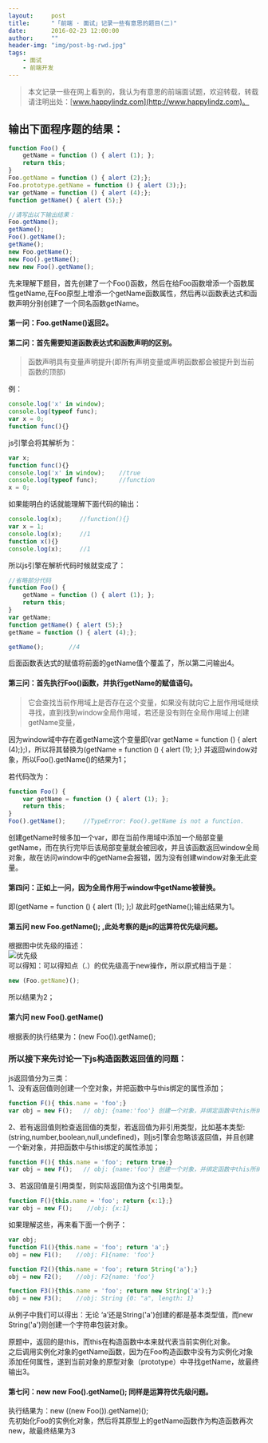 ```yaml
---
layout:     post
title:      "「前端 · 面试」记录一些有意思的题目(二)"
date:       2016-02-23 12:00:00
author:     ""
header-img: "img/post-bg-rwd.jpg"
tags:
    - 面试
    - 前端开发
---
```


> 本文记录一些在网上看到的，我认为有意思的前端面试题，欢迎转载，转载请注明出处：[www.happylindz.com](http://www.happylindz.com)。


## 输出下面程序题的结果：

```javascript
function Foo() {
    getName = function () { alert (1); };
    return this;
}
Foo.getName = function () { alert (2);};
Foo.prototype.getName = function () { alert (3);};
var getName = function () { alert (4);};
function getName() { alert (5);}

//请写出以下输出结果：
Foo.getName();
getName();
Foo().getName();
getName();
new Foo.getName();
new Foo().getName();
new new Foo().getName();
```

先来理解下题目，首先创建了一个Foo()函数，然后在给Foo函数增添一个函数属性getName,在Foo原型上增添一个getName函数属性，然后再以函数表达式和函数声明分别创建了一个同名函数getName。  

#### 第一问：Foo.getName()返回2。  

#### 第二问：首先需要知道函数表达式和函数声明的区别。

> 函数声明具有变量声明提升(即所有声明变量或声明函数都会被提升到当前函数的顶部)

例：

```javascript	
console.log('x' in window);
console.log(typeof func);
var x = 0;
function func(){}
```
js引擎会将其解析为：

```javascript
var x;
function func(){}
console.log('x' in window);    //true
console.log(typeof func);      //function
x = 0;
```
如果能明白的话就能理解下面代码的输出： 

```javascript
console.log(x);     //function(){}
var x = 1;          
console.log(x);     //1
function x(){}
console.log(x);     //1
```
所以js引擎在解析代码时候就变成了：

```javascript
//省略部分代码
function Foo() {
    getName = function () { alert (1); };
    return this;
}
var getName;
function getName() { alert (5);}
getName = function () { alert (4);};

getName();       //4
```
后面函数表达式的赋值将前面的getName值个覆盖了，所以第二问输出4。

#### 第三问：首先执行Foo()函数，并执行getName的赋值语句。
> 它会查找当前作用域上是否存在这个变量，如果没有就向它上层作用域继续寻找，直到找到window全局作用域，若还是没有则在全局作用域上创建getName变量，  

因为window域中存在着getName这个变量即(var getName = function () { alert (4);};)，所以将其替换为(getName = function () { alert (1); };)
并返回window对象，所以Foo().getName()的结果为1；

若代码改为：

```javascript
function Foo() {
    var getName = function () { alert (1); };
    return this;
}
Foo().getName();     //TypeError: Foo().getName is not a function. 
```
创建getName时候多加一个var，即在当前作用域中添加一个局部变量getName，而在执行完毕后该局部变量就会被回收，并且该函数返回window全局对象，故在访问window中的getName会报错，因为没有创建window对象无此变量。

#### 第四问：正如上一问，因为全局作用于window中getName被替换。  
即(getName = function () { alert (1); };)
故此时getName();输出结果为1。

#### 第五问 new Foo.getName(); ,此处考察的是js的运算符优先级问题。

根据图中优先级的描述：  
![优先级](/img/2016-02-23-record-front-questions/1.png)  
可以得知：可以得知点（.）的优先级高于new操作，所以原式相当于是：

```javascript
new (Foo.getName)();
```
所以结果为2；

#### 第六问 new Foo().getName()

根据表的执行结果为：(new Foo()).getName();
### 所以接下来先讨论一下js构造函数返回值的问题：

js返回值分为三类：  
1、没有返回值则创建一个空对象，并把函数中与this绑定的属性添加；

```javascript
function F(){ this.name = 'foo';}
var obj = new F();   // obj: {name:'foo'} 创建一个对象，并绑定函数中this所绑定的属性
```
2、若有返回值则检查返回值的类型，若返回值为非引用类型，比如基本类型:(string,number,boolean,null,undefined)，则js引擎会忽略该返回值，并且创建一个新对象，并把函数中与this绑定的属性添加；

```javascript
function F(){ this.name = 'foo'; return true;}
var obj = new F();   // obj: {name:'foo'} 创建一个对象，并绑定函数中this所绑定的属性
```
3、若返回值是引用类型，则实际返回值为这个引用类型。

```javascript
function F(){this.name = 'foo'; return {x:1};}
var obj = new F();    //obj: {x:1}
```
如果理解这些，再来看下面一个例子：

```javascript
var obj;
function F1(){this.name = 'foo'; return 'a';}
obj = new F1();    //obj: F1{name: 'foo'}

function F2(){this.name = 'foo'; return String('a');}
obj = new F2();    //obj: F2{name: 'foo'}

function F3(){this.name = 'foo'; return new String('a');}
obj = new F3();    //obj: String {0: "a", length: 1}

```
从例子中我们可以得出：无论 ‘a’还是String('a')创建的都是基本类型值，而new String('a')则创建一个字符串包装对象。

原题中，返回的是this，而this在构造函数中本来就代表当前实例化对象。  
之后调用实例化对象的getName函数，因为在Foo构造函数中没有为实例化对象添加任何属性，遂到当前对象的原型对象（prototype）中寻找getName，故最终输出3。

#### 第七问：new new Foo().getName(); 同样是运算符优先级问题。
执行结果为：new ((new Foo()).getName)();  
先初始化Foo的实例化对象，然后将其原型上的getName函数作为构造函数再次new，故最终结果为3
